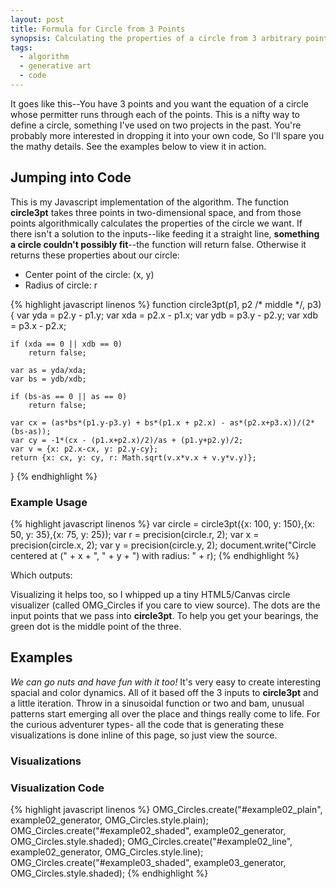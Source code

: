 ```yaml
---
layout: post
title: Formula for Circle from 3 Points
synopsis: Calculating the properties of a circle from 3 arbitrary points in space.
tags:
  - algorithm
  - generative art
  - code
---
```


It goes like this--You have 3 points and you want the equation of a circle whose permitter runs through each of the points.  This is a nifty way to define a circle, something I've used on two projects in the past.  You're probably more interested in dropping it into your own code, So I'll spare you the mathy details.  See the examples below to view it in action.

<script type="text/javascript">

//  ------------------------------------------------------
//  ECMAScript doesn't providate a method to round to a
//  desired precision, so we we'll use our own

function precision(number, digits)
{
	var multiple = Math.pow(10, digits);
	return Math.round(number*multiple)/multiple;
}


//  ------------------------------------------------------
//  Solves for a circle who perimeter runs through three
//  points in a 2d space. Returns false if there is no
//  solution to the inputs

function circle3pt(p1, p2 /* middle */, p3)
{
	var yda = p2.y - p1.y;
	var xda = p2.x - p1.x;
	var ydb = p3.y - p2.y;
	var xdb = p3.x - p2.x;

	if (xda == 0 || xdb == 0)
		return false;

	var as = yda/xda;
	var bs = ydb/xdb;
	
	if (bs-as == 0 || as == 0)
		return false;

	var cx = (as*bs*(p1.y-p3.y) + bs*(p1.x + p2.x) - as*(p2.x+p3.x))/(2*(bs-as));
	var cy = -1*(cx - (p1.x+p2.x)/2)/as + (p1.y+p2.y)/2;
	var v = {x: p2.x-cx, y: p2.y-cy};
	return {x: cx, y: cy, r: Math.sqrt(v.x*v.x + v.y*v.y)};
}

//  ------------------------------------------------------
//  Linear interpolation

function lerp(a,b,p)
{
	return a+(b-a)*p;
}


//  ------------------------------------------------------
//  OMG Circles

var OMG_Circles = {
	create: function(canvas_id, generator, style)
	{
		var canvas = $(canvas_id);
		if (!canvas[0].getContext)
			return false;
		
		var ctx = canvas[0].getContext("2d");
		ctx.save();
		style(ctx, generator(canvas.width(), canvas.height()))
		ctx.restore();
		return true;
	}, style:
	{
		plain: function (ctx, circles)
		{
			for (var i=0;i<circles.length;++i)
			{
				ctx.strokeStyle = "#c96d41";
				ctx.beginPath();
				ctx.arc(circles[i].circle.x,circles[i].circle.y,circles[i].circle.r,0,Math.PI*2,true);
				ctx.closePath();
				ctx.stroke();
			}
			
			for (var i=0;i<circles.length;++i)
			{
				for (var j=0;j<3;++j)
				{
					ctx.fillStyle = j == 1 ? "#4f8821" : "#443447";
					
					var p = circles[i].vertices[j];
					ctx.beginPath();
					ctx.arc(p.x,p.y,3,0,Math.PI*2,true);
					ctx.closePath();
					ctx.fill();
				}
			}
		}, shaded: function (ctx, circles)
		{
			circles = circles.reverse();
			
			var highlight = 5;
			var highlight_offset = 3;
			
			var shadow = 12;
			var shadow_offset = 10;
			for (var i=0;i<circles.length;++i)
			{
				// highlight
				ctx.save();
				ctx.strokeStyle = "rgba(209,183,106, 0.2)";
				ctx.lineWidth = highlight;
				ctx.beginPath();
				ctx.arc(circles[i].circle.x-highlight_offset,circles[i].circle.y-highlight_offset,circles[i].circle.r,0,Math.PI*2,true);
				ctx.closePath();
				ctx.stroke();
				ctx.restore();
				
				// shadow
				ctx.save();
				ctx.strokeStyle = "rgba(43,29,42, 0.05)";
				ctx.lineWidth = shadow;
				ctx.beginPath();
				ctx.arc(circles[i].circle.x+shadow_offset,circles[i].circle.y,circles[i].circle.r,0,Math.PI*2,true);
				ctx.closePath();
				ctx.stroke();
				ctx.restore();
				
				// body
				var r = Math.round(lerp(67,199,i/circles.length));
				var g = Math.round(lerp(52,126,i/circles.length));
				var b = Math.round(lerp(71,91,i/circles.length));
				ctx.fillStyle = "rgb(" + r + "," + g + "," + b + ")";
				ctx.beginPath();
				ctx.arc(circles[i].circle.x,circles[i].circle.y,circles[i].circle.r,0,Math.PI*2,true);
				ctx.closePath();
				ctx.fill();
			}
		}, line: function (ctx, circles)
		{
			for (var i=1;i<circles.length;++i)
			{
				var a = circles[i-1].circle;
				var b = circles[i].circle;
				
				ctx.strokeStyle = "rgba(0,0,0,0.1)";
				ctx.lineWidth = 15;
				ctx.beginPath();
				ctx.arc(circles[i].circle.x,circles[i].circle.y,circles[i].circle.r+10,0,Math.PI*2,true);
				ctx.closePath();
				ctx.stroke();
				
				
				
				ctx.fillStyle = "#4f8821";
				ctx.beginPath();
				ctx.arc(circles[i].circle.x,circles[i].circle.y,4,0,Math.PI*2,true);
				ctx.closePath();
				ctx.fill();
				
				
				var c = Math.round(lerp(0,200,i/circles.length));
				ctx.strokeStyle = "rgb(" + c + "," + c + "," + c + ")";
				ctx.lineWidth = 1;
				
				var step = Math.PI/16;
				for (var theta=0;theta<2*Math.PI;theta+=step)
				{
					ctx.save();
					ctx.beginPath();
					ctx.moveTo(a.x + Math.cos(theta)*a.r, a.y + Math.sin(theta)*a.r);
					ctx.lineTo(b.x + Math.cos(theta)*b.r, b.y + Math.sin(theta)*b.r);
					ctx.closePath();
					ctx.stroke();
					ctx.restore();
				}
				

				ctx.beginPath();
				ctx.arc(circles[i].circle.x,circles[i].circle.y,circles[i].circle.r,0,Math.PI*2,true);
				ctx.closePath();
				ctx.stroke();
			}
		}
	}
};


//  ------------------------------------------------------
//  Generate and draw

$(function ()
{
	function example01_generator(w, h)
	{
		var a = [];
		var points = [{x: 100, y: 150},{x: 50, y: 35},{x: 75, y: 25}];
		a.push({vertices: points, circle: circle3pt(points[0], points[1], points[2])});
		return a;
	}
	
	function example02_generator(w, h)
	{
		var a = [];
		var center = {x: 40, y: h/2}
		
		for (var i=0;i<40;++i)
		{
			var xo = i*10;
			var yo = 40 + Math.cos(i/Math.PI)*30;
			var points = [{x: center.x + xo, y: center.y + yo},{x: center.x, y: center.y},{x: center.x + xo, y: center.y}];
			a.push({vertices: points, circle: circle3pt(points[0], points[1], points[2])});
		}
		return a;
	}
	
	function example03_generator(w, h)
	{
		var a = [];
		var center = {x: -100, y: 100}
		
		for (var i=0;i<40;++i)
		{
			var xo = i*10;
			var yo = 40 + Math.tan(i/Math.PI)*30;
			var points = [{x: center.x + xo, y: center.y + yo},{x: center.x, y: center.y},{x: center.x + xo, y: center.y}];
			a.push({vertices: points, circle: circle3pt(points[0], points[1], points[2])});
		}
		return a;
	}
	
	function example04_generator(w, h)
	{
		var a = [];
		var center = {x: 80, y: h/2 - 80}
		
		for (var i=0;i<120;++i)
		{
			var xo = i*2;
			var xo2 = i*2;
			var yo = 40 + Math.abs(Math.sin(i/Math.PI/2 + Math.PI/2)*30);
			var yo2 = Math.sin(i*Math.PI/60)*100 + 100;
			var points = [{x: center.x + xo, y: center.y + yo},{x: center.x-10, y: center.y+90},{x: center.x + xo2, y: center.y + yo2}];
			a.push({vertices: points, circle: circle3pt(points[0], points[1], points[2])});
		}
		return a;
	}
	
	
	// single circle
	OMG_Circles.create("#example01", example01_generator, OMG_Circles.style.plain);
	
	// example circles
	OMG_Circles.create("#example02_plain", example02_generator, OMG_Circles.style.plain);
	OMG_Circles.create("#example02_shaded", example02_generator, OMG_Circles.style.shaded);
	OMG_Circles.create("#example02_line", example02_generator, OMG_Circles.style.line);
	OMG_Circles.create("#example03_shaded", example03_generator, OMG_Circles.style.shaded);
});

</script>

Jumping into Code
-----------------

This is my Javascript implementation of the algorithm. The function **circle3pt** takes three points in two-dimensional space, and from those points algorithmically calculates the properties of the circle we want. If there isn't a solution to the inputs--like feeding it a straight line, **something a circle couldn't possibly fit**--the function will return false.  Otherwise it returns these properties about our circle:

 * Center point of the circle: (x, y)
 * Radius of circle: r

{% highlight javascript linenos %}
function circle3pt(p1, p2 /* middle */, p3)
{
	var yda = p2.y - p1.y;
	var xda = p2.x - p1.x;
	var ydb = p3.y - p2.y;
	var xdb = p3.x - p2.x;

	if (xda == 0 || xdb == 0)
		return false;

	var as = yda/xda;
	var bs = ydb/xdb;
	
	if (bs-as == 0 || as == 0)
		return false;

	var cx = (as*bs*(p1.y-p3.y) + bs*(p1.x + p2.x) - as*(p2.x+p3.x))/(2*(bs-as));
	var cy = -1*(cx - (p1.x+p2.x)/2)/as + (p1.y+p2.y)/2;
	var v = {x: p2.x-cx, y: p2.y-cy};
	return {x: cx, y: cy, r: Math.sqrt(v.x*v.x + v.y*v.y)};
}
{% endhighlight %}

### Example Usage

{% highlight javascript linenos %}
var circle = circle3pt({x: 100, y: 150},{x: 50, y: 35},{x: 75, y: 25});
var r = precision(circle.r, 2);
var x = precision(circle.x, 2);
var y = precision(circle.y, 2);
document.write("Circle centered at (" + x + ", " + y + ") with radius: " + r);
{% endhighlight %}

<!-- more -->

Which outputs:

<script type="text/javascript">
var circle = circle3pt({x: 100, y: 150},{x: 50, y: 35},{x: 75, y: 25});
var r = precision(circle.r, 2);
var x = precision(circle.x, 2);
var y = precision(circle.y, 2);
document.write("Circle centered at (" + x + ", " + y + ") with radius: " + r);
</script>

Visualizing it helps too, so I whipped up a tiny HTML5/Canvas circle visualizer (called OMG_Circles if you care to view source). The dots are the input points that we pass into **circle3pt**. To help you get your bearings, the green dot is the middle point of the three.

<canvas id="example01" width="175" height="175">
</canvas>

Examples
--------

_We can go nuts and have fun with it too!_ It's very easy to create interesting spacial and color dynamics. All of it based off the 3 inputs to **circle3pt** and a little iteration.  Throw in a sinusoidal function or two and bam, unusual patterns start emerging all over the place and things really come to life.  For the curious adventurer types- all the code that is generating these visualizations is done inline of this page, so just view the source.

### Visualizations

<canvas id="example02_plain" width="300" height="400">
</canvas><canvas id="example02_shaded" width="300" height="400">
</canvas><canvas id="example02_line" width="300" height="400">
</canvas><canvas id="example03_shaded" width="300" height="400">
</canvas>


### Visualization Code

{% highlight javascript linenos %}
OMG_Circles.create("#example02_plain", example02_generator, OMG_Circles.style.plain);
OMG_Circles.create("#example02_shaded", example02_generator, OMG_Circles.style.shaded);
OMG_Circles.create("#example02_line", example02_generator, OMG_Circles.style.line);
OMG_Circles.create("#example03_shaded", example03_generator, OMG_Circles.style.shaded);
{% endhighlight %}


